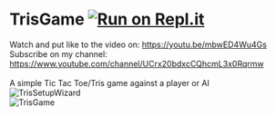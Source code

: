 # TrisGame [![Run on Repl.it](https://repl.it/badge/github/OrangoMango/TrisGame)](https://repl.it/@OrangoMango/TrisGame)
Watch and put like to the video on: https://youtu.be/mbwED4Wu4Gs
<br>
Subscribe on my channel: https://www.youtube.com/channel/UCrx20bdxcCQhcmL3x0Rqrmw <br><br>
A simple Tic Tac Toe/Tris game against a player or AI<br>
![TrisSetupWizard](https://user-images.githubusercontent.com/61402409/77247703-e5a2b900-6c33-11ea-8d4e-769b8e5f5bbb.png)<br>
![TrisGame](https://user-images.githubusercontent.com/61402409/77467335-1b01ff00-6e0c-11ea-989c-a87c38230e54.png)
